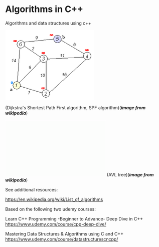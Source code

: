 # Algorithms in C++



Algorithms and data structures using c++


![algorithmscpp](./ipynb/images/Dijkstra_Animation.gif)

(Dijkstra's Shortest Path First algorithm, SPF algorithm)(***image from wikipedia***)

![algorithmscpp](./ipynb/images/AVL_Tree_Example.gif) (AVL tree)(***image from wikipedia***)



See additional resources:

https://en.wikipedia.org/wiki/List_of_algorithms

Based on the following two udemy courses:

Learn C++ Programming -Beginner to Advance- Deep Dive in C++
https://www.udemy.com/course/cpp-deep-dive/

Mastering Data Structures & Algorithms using C and C++
https://www.udemy.com/course/datastructurescncpp/